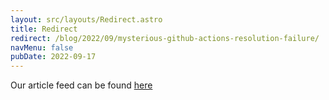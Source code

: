 ```yaml
---
layout: src/layouts/Redirect.astro
title: Redirect
redirect: /blog/2022/09/mysterious-github-actions-resolution-failure/
navMenu: false
pubDate: 2022-09-17
---
```

<div>
Our article feed can be found <a href="/blog/2022/09/mysterious-github-actions-resolution-failure/">here</a>
</div>
